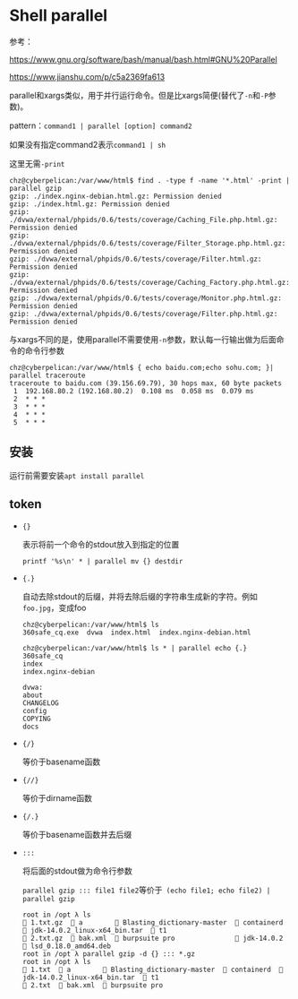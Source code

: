 # Shell parallel

参考：

https://www.gnu.org/software/bash/manual/bash.html#GNU%20Parallel

https://www.jianshu.com/p/c5a2369fa613

parallel和xargs类似，用于并行运行命令。但是比xargs简便(替代了`-n`和`-P`参数)。

pattern：`command1 | parallel [option] command2`

如果没有指定command2表示`command1 | sh`

这里无需`-print`

```
chz@cyberpelican:/var/www/html$ find . -type f -name '*.html' -print | parallel gzip
gzip: ./index.nginx-debian.html.gz: Permission denied
gzip: ./index.html.gz: Permission denied
gzip: ./dvwa/external/phpids/0.6/tests/coverage/Caching_File.php.html.gz: Permission denied
gzip: ./dvwa/external/phpids/0.6/tests/coverage/Filter_Storage.php.html.gz: Permission denied
gzip: ./dvwa/external/phpids/0.6/tests/coverage/Filter.html.gz: Permission denied
gzip: ./dvwa/external/phpids/0.6/tests/coverage/Caching_Factory.php.html.gz: Permission denied
gzip: ./dvwa/external/phpids/0.6/tests/coverage/Monitor.php.html.gz: Permission denied
gzip: ./dvwa/external/phpids/0.6/tests/coverage/Filter.php.html.gz: Permission denied

```

与xargs不同的是，使用parallel不需要使用`-n`参数，默认每一行输出做为后面命令的命令行参数

```
chz@cyberpelican:/var/www/html$ { echo baidu.com;echo sohu.com; }| parallel traceroute
traceroute to baidu.com (39.156.69.79), 30 hops max, 60 byte packets
 1  192.168.80.2 (192.168.80.2)  0.108 ms  0.058 ms  0.079 ms
 2  * * *
 3  * * *
 4  * * *
 5  * * *
```

## 安装

运行前需要安装`apt install parallel`

## token

- `{}`

  表示将前一个命令的stdout放入到指定的位置

  ```
  printf '%s\n' * | parallel mv {} destdir
  ```

- `{.}`

  自动去除stdout的后缀，并将去除后缀的字符串生成新的字符。例如`foo.jpg`，变成foo

  ```
  chz@cyberpelican:/var/www/html$ ls
  360safe_cq.exe  dvwa  index.html  index.nginx-debian.html
  
  chz@cyberpelican:/var/www/html$ ls * | parallel echo {.}
  360safe_cq
  index
  index.nginx-debian
  
  dvwa:
  about
  CHANGELOG
  config
  COPYING
  docs
  ```

- `{/}`

  等价于basename函数

- `{//}`

  等价于dirname函数

- `{/.}`

  等价于basename函数并去后缀

- `:::`

  将后面的stdout做为命令行参数

  `parallel gzip ::: file1 file2`等价于` (echo file1; echo file2) | parallel gzip`

  ```
  root in /opt λ ls
   1.txt.gz   a         Blasting_dictionary-master   containerd   jdk-14.0.2_linux-x64_bin.tar   t1
   2.txt.gz   bak.xml   burpsuite pro                jdk-14.0.2   lsd_0.18.0_amd64.deb          
  root in /opt λ parallel gzip -d {} ::: *.gz     
  root in /opt λ ls
   1.txt   a         Blasting_dictionary-master   containerd   jdk-14.0.2_linux-x64_bin.tar   t1
   2.txt   bak.xml   burpsuite pro        
  ```

  



